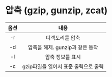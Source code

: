 # 압축 (gzip, gunzip, zcat)

| 옵션             | 내용             |
|:---:|:---:|
|-r|디렉토리를 압축|
|-d|압축을 해제. gunzip과 같은 동작|
|-l|압축 정보를 표시|
|-c|gzip파일을 읽어서 표준 출력으로 출력|
